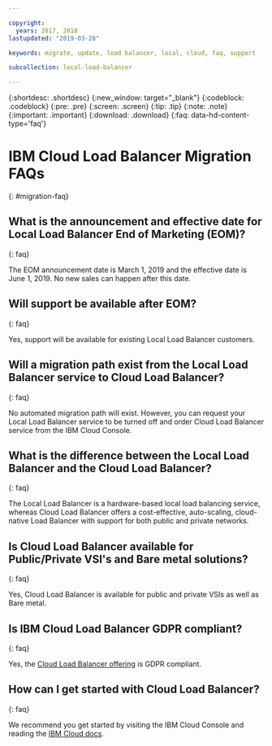 ```yaml
---

copyright:
  years: 2017, 2018
lastupdated: "2019-03-28"

keywords: migrate, update, load balancer, local, cloud, faq, support

subcollection: local-load-balancer

---
```


{:shortdesc: .shortdesc}
{:new_window: target="_blank"}
{:codeblock: .codeblock}
{:pre: .pre}
{:screen: .screen}
{:tip: .tip}
{:note: .note}
{:important: .important}
{:download: .download}
{:faq: data-hd-content-type='faq'}

# IBM Cloud Load Balancer Migration FAQs
{: #migration-faq}

## What is the announcement and effective date for Local Load Balancer End of Marketing (EOM)?
{: faq}

The EOM announcement date is March 1, 2019 and the effective date is June 1, 2019. No new sales can happen after this date.

## Will support be available after EOM?
{: faq}

Yes, support will be available for existing Local Load Balancer customers.

## Will a migration path exist from the Local Load Balancer service to Cloud Load Balancer?
{: faq}

No automated migration path will exist. However, you can request your Local Load Balancer service to be turned off and order Cloud Load Balancer service from the IBM Cloud Console.

## What is the difference between the Local Load Balancer and the Cloud Load Balancer?
{: faq}

The Local Load Balancer is a hardware-based local load balancing service, whereas Cloud Load Balancer offers a cost-effective, auto-scaling, cloud-native Load Balancer with support for both public and private networks.

## Is Cloud Load Balancer available for Public/Private VSI's and Bare metal solutions?
{: faq}

Yes, Cloud Load Balancer is available for public and private VSIs as well as Bare metal.

## Is IBM Cloud Load Balancer GDPR compliant?
{: faq}

Yes, the [Cloud Load Balancer offering](/docs/infrastructure/loadbalancer-service?topic=loadbalancer-service-getting-started-with-ibm-cloud-load-balancer#getting-started) is GDPR compliant.

## How can I get started with Cloud Load Balancer?
{: faq}

We recommend you get started by visiting the IBM Cloud Console and reading the [IBM Cloud docs](/docs/infrastructure/loadbalancer-service?topic=loadbalancer-service-getting-started-with-ibm-cloud-load-balancer#getting-started).
